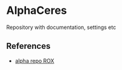 # AlphaCeres
Repository with documentation, settings etc

## References 

* [alpha repo ROX](https://gitlab.com/roxautomation/machines/alpha)
